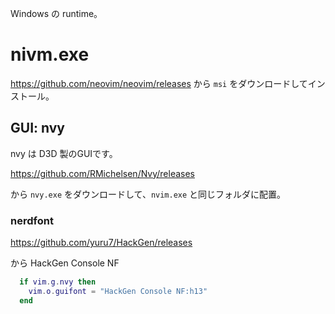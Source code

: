 Windows の runtime。

# nivm.exe

https://github.com/neovim/neovim/releases から `msi` をダウンロードしてインストール。

## GUI: nvy

nvy は D3D 製のGUIです。

https://github.com/RMichelsen/Nvy/releases

から `nvy.exe` をダウンロードして、`nvim.exe` と同じフォルダに配置。

### nerdfont

https://github.com/yuru7/HackGen/releases

から HackGen Console NF

```lua
  if vim.g.nvy then
    vim.o.guifont = "HackGen Console NF:h13"
  end
```

